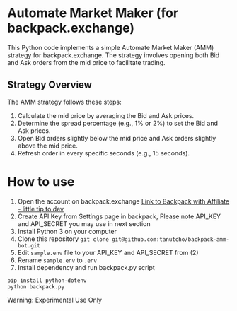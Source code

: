 # Automate Market Maker (for backpack.exchange)

This Python code implements a simple Automate Market Maker (AMM) strategy for backpack.exchange. The strategy involves opening both Bid and Ask orders from the mid price to facilitate trading.

## Strategy Overview
The AMM strategy follows these steps:

1. Calculate the mid price by averaging the Bid and Ask prices.
2. Determine the spread percentage (e.g., 1% or 2%) to set the Bid and Ask prices.
3. Open Bid orders slightly below the mid price and Ask orders slightly above the mid price.
4. Refresh order in every specific seconds (e.g., 15 seconds).

# How to use
1. Open the account on backpack.exchange [Link to Backpack with Affiliate - little tip to dev](https://backpack.exchange/refer/f101340c-cd34-497f-b5a3-ee1ca8df1cda)
2. Create API Key from Settings page in backpack, Please note API_KEY and API_SECRET you may use in next section
3. Install Python 3 on your computer
4. Clone this repository ```git clone git@github.com:tanutcho/backpack-amm-bot.git ```
5. Edit `sample.env` file to your API_KEY and API_SECRET from (2)
6. Rename `sample.env` to `.env`
7. Install dependency and run backpack.py script
```
pip install python-dotenv
python backpack.py
```


Warning: Experimental Use Only
